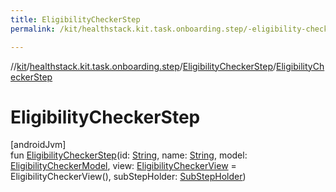 ```yaml
---
title: EligibilityCheckerStep
permalink: /kit/healthstack.kit.task.onboarding.step/-eligibility-checker-step/-eligibility-checker-step.html

---
```

//[kit](/kit.html)/[healthstack.kit.task.onboarding.step](../index.html)/[EligibilityCheckerStep](index.html)/[EligibilityCheckerStep](-eligibility-checker-step.html)



# EligibilityCheckerStep



[androidJvm]\
fun [EligibilityCheckerStep](-eligibility-checker-step.html)(id: [String](https://kotlinlang.org/api/latest/jvm/stdlib/kotlin/-string/index.html), name: [String](https://kotlinlang.org/api/latest/jvm/stdlib/kotlin/-string/index.html), model: [EligibilityCheckerModel](../../healthstack.kit.task.onboarding.model/-eligibility-checker-model/index.html), view: [EligibilityCheckerView](../../healthstack.kit.task.onboarding.view/-eligibility-checker-view/index.html) = EligibilityCheckerView(), subStepHolder: [SubStepHolder](../../healthstack.kit.task.survey.question/-sub-step-holder/index.html))





